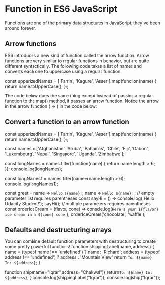 # Function in ES6 JavaScript
Functions are one of the primary data structures in JavaScript; they've been around forever.

## Arrow functions
ES6 introduces a new kind of function called the arrow function. Arrow functions are very similar
to regular functions in behavior, but are quite different syntactically. 
The following code takes a list of names and converts each one to uppercase using a regular function:

const upperizedNames = ['Farrin', 'Kagure', 'Asser'].map(function(name) { 
  return name.toUpperCase();
});

The code below does the same thing except instead of passing a regular function to the map() method,
it passes an arrow function. Notice the arrow in the arrow function ( => ) in the code below:

## Convert a function to an arrow function

const upperizedNames = ['Farrin', 'Kagure', 'Asser'].map(function(name) { 
  return name.toUpperCase();
});

const names = ['Afghanistan', 'Aruba', 'Bahamas', 'Chile', 'Fiji', 'Gabon', 'Luxembourg', 'Nepal', 'Singapore', 'Uganda', 'Zimbabwe'];

const longNames = names.filter(function(name) {
  return name.length > 6;
});
console.log(longNames);

const longNames1 = names.filter(name=>name.length > 6);
console.log(longNames1);

const greet = name => `Hello ${name}!`;
name => `Hello ${name}!` ;
// empty parameter list requires parentheses
const sayHi = () => console.log('Hello Udacity Student!');
sayHi();
// multiple parameters requires parentheses
const orderIceCream = (flavor, cone) => console.log(`Here's your ${flavor} ice cream in a ${cone} cone.`);
orderIceCream('chocolate', 'waffle');


## Defaults and destructuring arrays
You can combine default function parameters with destructuring to create some pretty powerful functions!
function shippingLabel(name, address) {
  name = (typeof name !== 'undefined') ? name : 'Richard';
  address = (typeof address !== 'undefined') ?  address : 'Mountain View'
  return `To: ${name} In: ${address}`;
}


function ship(name="Iqrar",address="Chakwal"){
    return`To: ${name} In: ${address}`;
}
console.log(shippingLabel("Iqrar"));
console.log(ship("Iqrar"));

